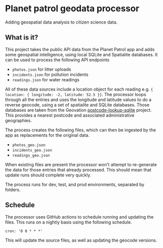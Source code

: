 # Planet patrol geodata processor 

Adding geospatial data analysis to citizen science data.

## What is it?

This project takes the public API data from the Planet Patrol app and adds some geospatial intelligence, using local SQLite and Spatialite databases. It can be used to process the following API endpoints

- `photos.json` for litter uploads
- `incidents.json` for pollution incidents
- `readings.json` for water readings

All of these data sources include a location object for each reading e.g. `{ location: { longitude: -2, latitude: 52.5 }}`. The processor loops through all the entries and uses the longitude and latitude values to do a reverse geocode, using a set of spatialite and SQLite databases. Those databases are taken from the Geovation [postcode-lookup-sqlite](https://github.com/Geovation/postcode-lookup-sqlite) project. This provides a nearest postcode and associated administrative geographies.

The process creates the following files, which can then be ingested by the app as replacements for the original data.

- `photos_geo.json`
- `incidents_geo.json`
- `readings_geo.json`

When existing files are present the processor won't attempt to re-generate the data for those entries that already processed. This should mean that update runs should complete very quickly.

The process runs for dev, test, and prod environments, separated by folders.

## Schedule

The processor uses GitHub actions to schedule running and updating the files. This runs on a nightly basis using the following schedule.

```
cron: '0 0 * * *'
```

This will update the source files, as well as updating the geocode versions.
